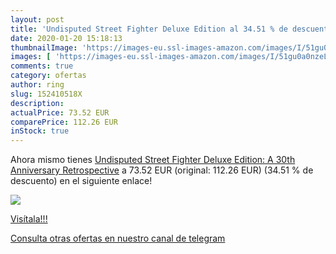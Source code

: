 ```yaml
---
layout: post
title: 'Undisputed Street Fighter Deluxe Edition al 34.51 % de descuento'
date: 2020-01-20 15:18:13
thumbnailImage: 'https://images-eu.ssl-images-amazon.com/images/I/51gu0a0nzeL._SL200_.jpg'
images: [ 'https://images-eu.ssl-images-amazon.com/images/I/51gu0a0nzeL._SL200_.jpg' ]
comments: true
category: ofertas
author: ring
slug: 152410518X
description:
actualPrice: 73.52 EUR
comparePrice: 112.26 EUR
inStock: true
---
```


Ahora mismo tienes [Undisputed Street Fighter Deluxe Edition: A 30th Anniversary Retrospective](https://www.amazon.com/dp/152410518X/?tag=redken08-20) a 73.52 EUR (original: 112.26 EUR) (34.51 %  de descuento) en el siguiente enlace!

[![](https://images-eu.ssl-images-amazon.com/images/I/51gu0a0nzeL._SL200_.jpg)](https://www.amazon.com/dp/152410518X/?tag=redken08-20)

[Visítala!!!](https://www.amazon.com/dp/152410518X/?tag=redken08-20)

[Consulta otras ofertas en nuestro canal de telegram](https://t.me/s/ofertas25)

